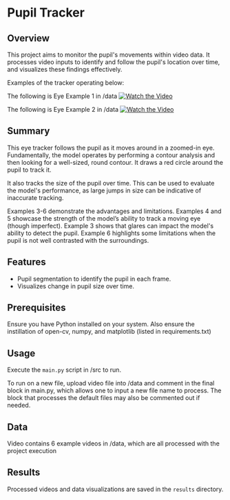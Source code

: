 # Pupil Tracker

## Overview
This project aims to monitor the pupil's movements within video data. It processes video inputs to identify and follow the pupil's location over time, and visualizes these findings effectively.

Examples of the tracker operating below:

The following is Eye Example 1 in /data
[![Watch the Video](path/to/video_thumbnail.jpg)](https://www.youtube.com/watch?v=Myv5pqWOFkM)

The following is Eye Example 2 in /data
[![Watch the Video](path/to/video_thumbnail.jpg)](https://www.youtube.com/watch?v=oSwysY2Rwqk)

## Summary

This eye tracker follows the pupil as it moves around in a zoomed-in eye. Fundamentally, the model operates by performing a contour analysis and then looking for a well-sized, round contour. It draws a red circle around the pupil to track it.

It also tracks the size of the pupil over time. This can be used to evaluate the model's performance, as large jumps in size can be indicative of inaccurate tracking.

Examples 3-6 demonstrate the advantages and limitations. Examples 4 and 5 showcase the strength of the model’s ability to track a moving eye (though imperfect). Example 3 shows that glares can impact the model's ability to detect the pupil. Example 6 highlights some limitations when the pupil is not well contrasted with the surroundings.

## Features
- Pupil segmentation to identify the pupil in each frame.
- Visualizes change in pupil size over time.  

## Prerequisites
Ensure you have Python installed on your system. Also ensure the instillation of open-cv, numpy, and matplotlib (listed in requirements.txt)

## Usage
Execute the `main.py` script in /src to run.

To run on a new file, upload video file into /data and comment in the final block in main.py, which allows one to input a new file name to process. The block that processes the default files may also be commented out if needed.

## Data
Video contains 6 example videos in /data, which are all processed with the project execution

## Results
Processed videos and data visualizations are saved in the `results` directory.
